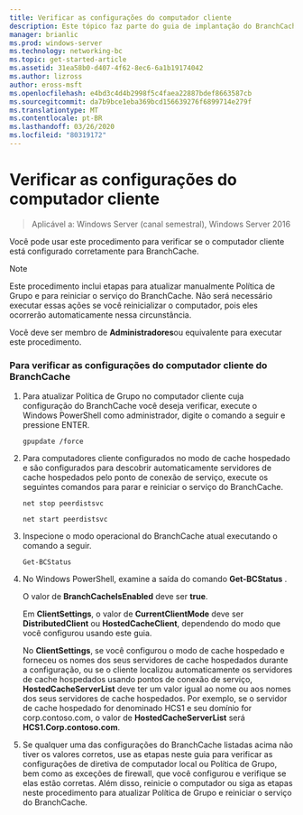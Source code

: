 ```yaml
---
title: Verificar as configurações do computador cliente
description: Este tópico faz parte do guia de implantação do BranchCache para o Windows Server 2016, que demonstra como implantar o BranchCache em modos de cache distribuídos e hospedados para otimizar o uso de largura de banda WAN em filiais
manager: brianlic
ms.prod: windows-server
ms.technology: networking-bc
ms.topic: get-started-article
ms.assetid: 31ea58b0-d407-4f62-8ec6-6a1b19174042
ms.author: lizross
author: eross-msft
ms.openlocfilehash: e4bd3c4d4b2998f5c4faea22887bdef8663587cb
ms.sourcegitcommit: da7b9bce1eba369bcd156639276f6899714e279f
ms.translationtype: MT
ms.contentlocale: pt-BR
ms.lasthandoff: 03/26/2020
ms.locfileid: "80319172"
---
```

# <a name="verify-client-computer-settings"></a>Verificar as configurações do computador cliente

>Aplicável a: Windows Server (canal semestral), Windows Server 2016

Você pode usar este procedimento para verificar se o computador cliente está configurado corretamente para BranchCache.  
  
> [!NOTE]  
> Este procedimento inclui etapas para atualizar manualmente Política de Grupo e para reiniciar o serviço do BranchCache. Não será necessário executar essas ações se você reinicializar o computador, pois eles ocorrerão automaticamente nessa circunstância.  
  
Você deve ser membro de **Administradores**ou equivalente para executar este procedimento.  
  
### <a name="to-verify-branchcache-client-computer-settings"></a>Para verificar as configurações do computador cliente do BranchCache  
  
1.  Para atualizar Política de Grupo no computador cliente cuja configuração do BranchCache você deseja verificar, execute o Windows PowerShell como administrador, digite o comando a seguir e pressione ENTER.  
  
    `gpupdate /force`  
  
2.  Para computadores cliente configurados no modo de cache hospedado e são configurados para descobrir automaticamente servidores de cache hospedados pelo ponto de conexão de serviço, execute os seguintes comandos para parar e reiniciar o serviço do BranchCache.  
  
    `net stop peerdistsvc`  
  
    `net start peerdistsvc`  
  
3.  Inspecione o modo operacional do BranchCache atual executando o comando a seguir.  
  
    `Get-BCStatus`  
  
4.  No Windows PowerShell, examine a saída do comando **Get-BCStatus** .  
  
    O valor de **BranchCacheIsEnabled** deve ser **true**.  
  
    Em **ClientSettings**, o valor de **CurrentClientMode** deve ser **DistributedClient** ou **HostedCacheClient**, dependendo do modo que você configurou usando este guia.  
  
    No **ClientSettings**, se você configurou o modo de cache hospedado e forneceu os nomes dos seus servidores de cache hospedados durante a configuração, ou se o cliente localizou automaticamente os servidores de cache hospedados usando pontos de conexão de serviço, **HostedCacheServerList** deve ter um valor igual ao nome ou aos nomes dos seus servidores de cache hospedados. Por exemplo, se o servidor de cache hospedado for denominado HCS1 e seu domínio for corp.contoso.com, o valor de **HostedCacheServerList** será **HCS1.Corp.contoso.com**.  
  
5.  Se qualquer uma das configurações do BranchCache listadas acima não tiver os valores corretos, use as etapas neste guia para verificar as configurações de diretiva de computador local ou Política de Grupo, bem como as exceções de firewall, que você configurou e verifique se elas estão corretas. Além disso, reinicie o computador ou siga as etapas neste procedimento para atualizar Política de Grupo e reiniciar o serviço do BranchCache.  
  


